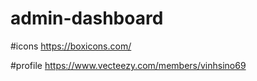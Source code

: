 # admin-dashboard

#icons
https://boxicons.com/

#profile
https://www.vecteezy.com/members/vinhsino69